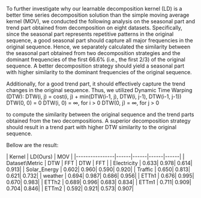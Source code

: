 To further investigate why our learnable decomposition kernel (LD) is a better time series decomposition solution than the simple moving average kernel (MOV), we conducted the following analysis on the seasonal part and trend part obtained from decomposition on eight datasets. Specifically, since the seasonal part represents repetitive patterns in the original sequence, a good seasonal part should capture all major frequencies in the original sequence. Hence, we separately calculated the similarity between the seasonal part obtained from two decomposition strategies and the dominant frequencies of the first 66.6% (i.e., the first 2/3) of the original sequence. A better decomposition strategy should yield a seasonal part with higher similarity to the dominant frequencies of the original sequence.

Additionally, for a good trend part, it should effectively capture the trend changes in the original sequence. Thus, we utilized Dynamic Time Warping (DTW):
DTW(i, j) = cost(i, j) + min(DTW(i-1, j), DTW(i, j-1), DTW(i-1, j-1))
DTW(0, 0) = 0
DTW(i, 0) = ∞, for i > 0
DTW(0, j) = ∞, for j > 0

to compute the similarity between the original sequence and the trend parts obtained from the two decompositions. A superior decomposition strategy should result in a trend part with higher DTW similarity to the original sequence.

Bellow are the result:

| Kernel         |   LD(Ours)  |     MOV     |
|----------------|------|------|------|------|
| Dataset\Metric | DTW  | FFT  | DTW  | FFT  |
| Electricity    | 0.633| 0.978| 0.614| 0.913|
| Solar_Energy   | 0.602| 0.960| 0.590| 0.920|
| Traffic        | 0.650| 0.813| 0.621| 0.732|
| weather        | 0.694| 0.987| 0.686| 0.956|
| ETTh1          | 0.676| 0.995| 0.670| 0.983|
| ETTh2          | 0.689| 0.996| 0.683| 0.834|
| ETTm1          | 0.711| 0.909| 0.704| 0.846|
| ETTm2          | 0.592| 0.921| 0.573| 0.907|
